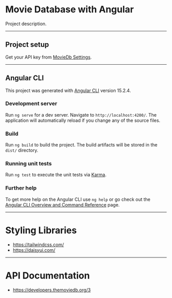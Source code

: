 # Movie Database with Angular

Project description.

----------------
## Project setup

Get your API key from [MovieDb Settings](https://www.themoviedb.org/settings/api).

----------------
## Angular CLI

This project was generated with [Angular CLI](https://github.com/angular/angular-cli) version 15.2.4.


### Development server

Run `ng serve` for a dev server. Navigate to `http://localhost:4200/`. The application will automatically reload if you change any of the source files.

### Build

Run `ng build` to build the project. The build artifacts will be stored in the `dist/` directory.

### Running unit tests

Run `ng test` to execute the unit tests via [Karma](https://karma-runner.github.io).

### Further help

To get more help on the Angular CLI use `ng help` or go check out the [Angular CLI Overview and Command Reference](https://angular.io/cli) page.

---------------
# Styling Libraries

- https://tailwindcss.com/
- https://daisyui.com/


---------------
# API Documentation

- https://developers.themoviedb.org/3
